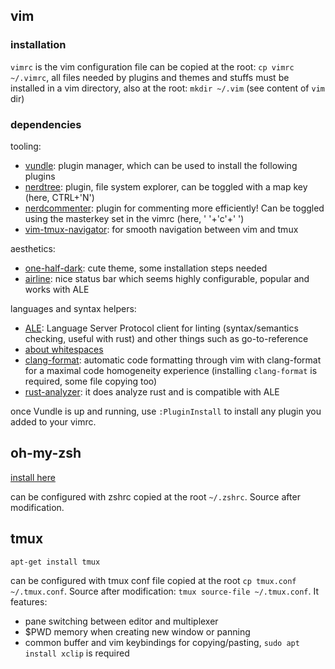 ## vim

### installation

`vimrc` is the vim configuration file can be copied at the root: `cp vimrc ~/.vimrc`, all files needed by plugins and themes and stuffs must be installed in a vim directory, also at the root: `mkdir ~/.vim` (see content of `vim` dir)

### dependencies

tooling:
* [vundle](https://github.com/VundleVim/Vundle.vim): plugin manager, which can be used to install the following plugins
* [nerdtree](https://github.com/preservim/nerdtree): plugin, file system explorer, can be toggled with a map key (here, CTRL+'N')
* [nerdcommenter](https://github.com/preservim/nerdcommenter): plugin for commenting more efficiently! Can be toggled using the masterkey set in the vimrc (here, ' '+'c'+' ')
* [vim-tmux-navigator](https://github.com/christoomey/vim-tmux-navigator#installation): for smooth navigation between vim and tmux

aesthetics:
* [one-half-dark](https://github.com/sonph/onehalf): cute theme, some installation steps needed
* [airline](https://github.com/vim-airline/vim-airline): nice status bar which seems highly configurable, popular and works with ALE

languages and syntax helpers:
* [ALE](https://github.com/dense-analysis/ale): Language Server Protocol client for linting (syntax/semantics checking, useful with rust) and other things such as go-to-reference
* [about whitespaces](https://vimawesome.com/plugin/better-whitespace)
* [clang-format](https://github.com/rhysd/vim-clang-format/tree/master): automatic code formatting through vim with clang-format for a maximal code homogeneity experience (installing `clang-format` is required, some file copying too)
* [rust-analyzer](https://rust-analyzer.github.io/): it does analyze rust and is compatible with ALE

once Vundle is up and running, use `:PluginInstall` to install any plugin you added to your vimrc.

## oh-my-zsh

[install here](https://ohmyz.sh/)

can be configured with zshrc copied at the root `~/.zshrc`. Source after modification.

## tmux

```
apt-get install tmux
```

can be configured with tmux conf file copied at the root `cp tmux.conf ~/.tmux.conf`. Source after modification: `tmux source-file ~/.tmux.conf`. It features:
* pane switching between editor and multiplexer
* $PWD memory when creating new window or panning
* common buffer and vim keybindings for copying/pasting, `sudo apt install xclip` is required
